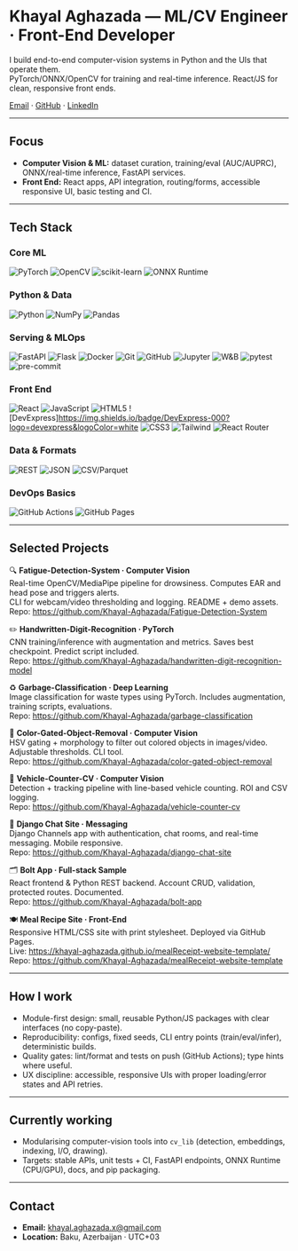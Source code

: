 # Khayal Aghazada — ML/CV Engineer · Front-End Developer

I build end-to-end computer-vision systems in Python and the UIs that operate them.  
PyTorch/ONNX/OpenCV for training and real-time inference. React/JS for clean, responsive front ends.

[Email](mailto:khayal.aghazada.x@gmail.com) · [GitHub](https://github.com/Khayal-Aghazada) · [LinkedIn](https://www.linkedin.com/in/khayal-aghazada-738990301/)

---

## Focus
- **Computer Vision & ML:** dataset curation, training/eval (AUC/AUPRC), ONNX/real-time inference, FastAPI services.
- **Front End:** React apps, API integration, routing/forms, accessible responsive UI, basic testing and CI.

---

## Tech Stack

### Core ML
![PyTorch](https://img.shields.io/badge/PyTorch-000?logo=pytorch&logoColor=white)
![OpenCV](https://img.shields.io/badge/OpenCV-000?logo=opencv&logoColor=white)
![scikit-learn](https://img.shields.io/badge/scikit--learn-000?logo=scikitlearn&logoColor=white)
![ONNX Runtime](https://img.shields.io/badge/ONNX%20Runtime-000?logo=onnx&logoColor=white)

### Python & Data
![Python](https://img.shields.io/badge/Python-000?logo=python&logoColor=white)
![NumPy](https://img.shields.io/badge/NumPy-000?logo=numpy&logoColor=white)
![Pandas](https://img.shields.io/badge/Pandas-000?logo=pandas&logoColor=white)

### Serving & MLOps
![FastAPI](https://img.shields.io/badge/FastAPI-000?logo=fastapi&logoColor=white)
![Flask](https://img.shields.io/badge/Flask-000?logo=flask&logoColor=white)
![Docker](https://img.shields.io/badge/Docker-000?logo=docker&logoColor=white)
![Git](https://img.shields.io/badge/Git-000?logo=git&logoColor=white)
![GitHub](https://img.shields.io/badge/GitHub-000?logo=github&logoColor=white)
![Jupyter](https://img.shields.io/badge/Jupyter-000?logo=jupyter&logoColor=white)
![W&B](https://img.shields.io/badge/Weights%20%26%20Biases-000?logo=weightsandbiases&logoColor=white)
![pytest](https://img.shields.io/badge/pytest-000?logo=pytest&logoColor=white)
![pre-commit](https://img.shields.io/badge/pre--commit-000?logo=pre-commit&logoColor=white)

### Front End
![React](https://img.shields.io/badge/React-000?logo=react&logoColor=white)
![JavaScript](https://img.shields.io/badge/JavaScript-000?logo=javascript&logoColor=white)
![HTML5](https://img.shields.io/badge/HTML5-000?logo=html5&logoColor=white)
![DevExpress]https://img.shields.io/badge/DevExpress-000?logo=devexpress&logoColor=white
![CSS3](https://img.shields.io/badge/CSS3-000?logo=css3&logoColor=white)
![Tailwind](https://img.shields.io/badge/Tailwind-000?logo=tailwindcss&logoColor=white)
![React Router](https://img.shields.io/badge/React%20Router-000?logo=reactrouter&logoColor=white)

### Data & Formats
![REST](https://img.shields.io/badge/REST-000)
![JSON](https://img.shields.io/badge/JSON-000?logo=json&logoColor=white)
![CSV/Parquet](https://img.shields.io/badge/CSV%20%2F%20Parquet-000)

### DevOps Basics
![GitHub Actions](https://img.shields.io/badge/GitHub%20Actions-000?logo=githubactions&logoColor=white)
![GitHub Pages](https://img.shields.io/badge/GitHub%20Pages-000?logo=githubpages&logoColor=white)


---

## Selected Projects

🔍 **Fatigue-Detection-System · Computer Vision**  
Real-time OpenCV/MediaPipe pipeline for drowsiness. Computes EAR and head pose and triggers alerts.  
CLI for webcam/video thresholding and logging. README + demo assets.  
Repo: https://github.com/Khayal-Aghazada/Fatigue-Detection-System

✏️ **Handwritten-Digit-Recognition · PyTorch**  
CNN training/inference with augmentation and metrics. Saves best checkpoint. Predict script included.  
Repo: https://github.com/Khayal-Aghazada/handwritten-digit-recognition-model

♻️ **Garbage-Classification · Deep Learning**  
Image classification for waste types using PyTorch. Includes augmentation, training scripts, evaluations.  
Repo: https://github.com/Khayal-Aghazada/garbage-classification

🚫 **Color-Gated-Object-Removal · Computer Vision**  
HSV gating + morphology to filter out colored objects in images/video. Adjustable thresholds. CLI tool.  
Repo: https://github.com/Khayal-Aghazada/color-gated-object-removal

🚗 **Vehicle-Counter-CV · Computer Vision**  
Detection + tracking pipeline with line-based vehicle counting. ROI and CSV logging.  
Repo: https://github.com/Khayal-Aghazada/vehicle-counter-cv

💬 **Django Chat Site · Messaging**  
Django Channels app with authentication, chat rooms, and real-time messaging. Mobile responsive.  
Repo: https://github.com/Khayal-Aghazada/django-chat-site

🗂️ **Bolt App · Full-stack Sample**  
React frontend & Python REST backend. Account CRUD, validation, protected routes. Documented.  
Repo: https://github.com/Khayal-Aghazada/bolt-app

🍽️ **Meal Recipe Site · Front-End**  
Responsive HTML/CSS site with print stylesheet. Deployed via GitHub Pages.  
Live: https://khayal-aghazada.github.io/mealReceipt-website-template/  
Repo: https://github.com/Khayal-Aghazada/mealReceipt-website-template

---

## How I work
- Module-first design: small, reusable Python/JS packages with clear interfaces (no copy-paste).
- Reproducibility: configs, fixed seeds, CLI entry points (train/eval/infer), deterministic builds.
- Quality gates: lint/format and tests on push (GitHub Actions); type hints where useful.
- UX discipline: accessible, responsive UIs with proper loading/error states and API retries.


---

## Currently working
- Modularising computer-vision tools into `cv_lib` (detection, embeddings, indexing, I/O, drawing).
- Targets: stable APIs, unit tests + CI, FastAPI endpoints, ONNX Runtime (CPU/GPU), docs, and pip packaging.


---

## Contact
- **Email:** khayal.aghazada.x@gmail.com  
- **Location:** Baku, Azerbaijan · UTC+03
